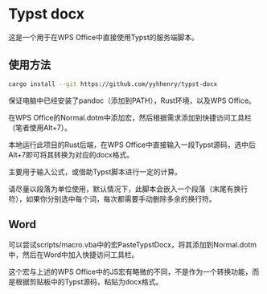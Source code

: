 # Typst docx

这是一个用于在WPS Office中直接使用Typst的服务端脚本。

## 使用方法

```bash
cargo install --git https://github.com/yyhhenry/typst-docx
```

保证电脑中已经安装了pandoc（添加到PATH），Rust环境，以及WPS Office。

在WPS Office的Normal.dotm中添加宏，然后根据需求添加到快捷访问工具栏（笔者使用Alt+7）。

本地运行此项目的Rust后端，在WPS Office中直接输入一段Typst源码，选中后Alt+7即可将其转换为对应的docx格式。

主要用于输入公式，或借助Typst脚本进行一定的计算。

请尽量以段落为单位使用，默认情况下，此脚本会嵌入一个段落（末尾有换行符），如果你分别选中每个词，每次都需要手动删除多余的换行符。

## Word

可以尝试scripts/macro.vba中的宏PasteTypstDocx，将其添加到Normal.dotm中，然后在Word中加入快捷访问工具栏。

这个宏与上述的WPS Office中的JS宏有略微的不同，不是作为一个转换功能，而是根据剪贴板中的Typst源码，粘贴为docx格式。
